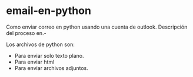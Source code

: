 # email-en-python
Como enviar correo en python usando una cuenta de outlook.
Descripción del proceso en.-

Los archivos de python son:
- Para enviar solo texto plano.
- Para enviar html
- Para enviar archivos adjuntos.

